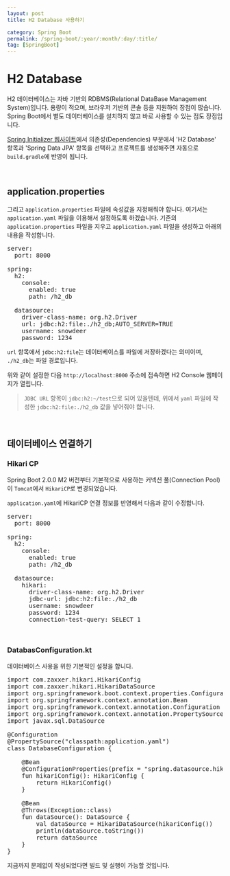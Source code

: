 ```yaml
---
layout: post
title: H2 Database 사용하기

category: Spring Boot
permalink: /spring-boot/:year/:month/:day/:title/
tag: [SpringBoot]
---
```


# H2 Database

H2 데이터베이스는 자바 기반의 RDBMS(Relational DataBase Management System)입니다. 
용량이 적으며, 브라우저 기반의 콘솔 등을 지원하여 장점이 많습니다.
Spring Boot에서 별도 데이터베이스를 설치하지 않고 바로 사용할 수 있는 점도 장점입니다.

[Spring Initializer 웹사이트](https://start.spring.io)에서 의존성(Dependencies) 부분에서 
'H2 Database' 항목과 'Spring Data JPA' 항목을 선택하고
프로젝트를 생성해주면 자동으로 `build.gradle`에 반영이 됩니다.

<br>

## application.properties

그리고 `application.properties` 파일에 속성값을 지정해줘야 합니다. 여기서는 `application.yaml` 파일을 이용해서 설정하도록 하겠습니다.
기존의 `application.properties` 파일을 지우고 `application.yaml` 파일을 생성하고 아래의 내용을 작성합니다.

<pre class="prettyprint">
server:
  port: 8000

spring:
  h2:
    console:
      enabled: true
      path: /h2_db

  datasource:
    driver-class-name: org.h2.Driver
    url: jdbc:h2:file:./h2_db;AUTO_SERVER=TRUE
    username: snowdeer
    password: 1234
</pre>

`url` 항목에서 `jdbc:h2:file`는 데이터베이스를 파일에 저장하겠다는 의미이며, `./h2_db`는 파일 경로입니다.

위와 같이 설정한 다음 `http://localhost:8000` 주소에 접속하면 H2 Console 웹페이지가 열립니다.

> `JDBC URL` 항목이 `jdbc:h2:~/test`으로 되어 있을텐데, 위에서 `yaml` 파일에 작성한 `jdbc:h2:file:./h2_db` 값을 넣어줘야 합니다.

<br>

## 데이터베이스 연결하기

### Hikari CP

Spring Boot 2.0.0 M2 버전부터 기본적으로 사용하는 커넥션 풀(Connection Pool)이 `Tomcat`에서 `HikariCP`로 변경되었습니다.

`application.yaml`에 HikariCP 연결 정보를 반영해서 다음과 같이 수정합니다.

<pre class="prettyprint">
server:
  port: 8000

spring:
  h2:
    console:
      enabled: true
      path: /h2_db

  datasource:
    hikari:
      driver-class-name: org.h2.Driver
      jdbc-url: jdbc:h2:file:./h2_db
      username: snowdeer
      password: 1234
      connection-test-query: SELECT 1
</pre>

<br>

### DatabasConfiguration.kt

데이터베이스 사용을 위한 기본적인 설정을 합니다.

<pre class="prettyprint">
import com.zaxxer.hikari.HikariConfig
import com.zaxxer.hikari.HikariDataSource
import org.springframework.boot.context.properties.ConfigurationProperties
import org.springframework.context.annotation.Bean
import org.springframework.context.annotation.Configuration
import org.springframework.context.annotation.PropertySource
import javax.sql.DataSource

@Configuration
@PropertySource("classpath:application.yaml")
class DatabaseConfiguration {

    @Bean
    @ConfigurationProperties(prefix = "spring.datasource.hikari")
    fun hikariConfig(): HikariConfig {
        return HikariConfig()
    }
    
    @Bean
    @Throws(Exception::class)
    fun dataSource(): DataSource {
        val dataSource = HikariDataSource(hikariConfig())
        println(dataSource.toString())
        return dataSource
    }
}
</pre>

지금까지 문제없이 작성되었다면 빌드 및 실행이 가능할 것입니다.